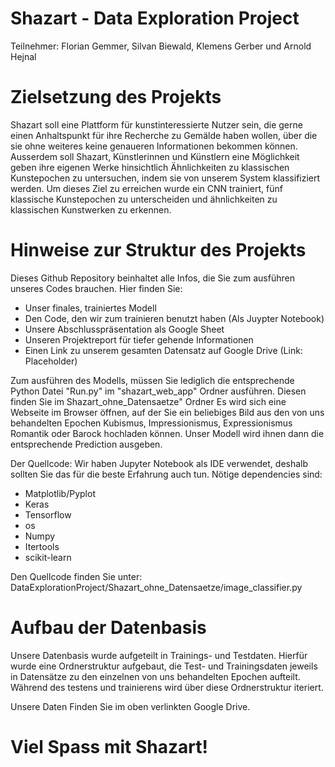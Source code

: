 # Shazart - Data Exploration Project
Teilnehmer: Florian Gemmer, Silvan Biewald, Klemens Gerber und Arnold Hejnal

# Zielsetzung des Projekts
Shazart soll eine Plattform für kunstinteressierte Nutzer sein, die gerne einen Anhaltspunkt für ihre Recherche zu Gemälde haben wollen, über die sie ohne weiteres keine genaueren Informationen bekommen können. Ausserdem soll Shazart, Künstlerinnen und Künstlern eine Möglichkeit geben ihre eigenen Werke hinsichtlich Ähnlichkeiten zu klassischen Kunstepochen zu untersuchen, indem sie von unserem System klassifiziert werden. Um dieses Ziel zu erreichen wurde ein CNN trainiert, fünf klassische Kunstepochen zu unterscheiden und ähnlichkeiten zu klassischen Kunstwerken zu erkennen.

# Hinweise zur Struktur des Projekts

Dieses Github Repository beinhaltet alle Infos, die Sie zum ausführen unseres Codes brauchen. 
Hier finden Sie:
  - Unser finales, trainiertes Modell
  - Den Code, den wir zum trainieren benutzt haben (Als Juypter Notebook)
  - Unsere Abschlusspräsentation als Google Sheet 
  - Unseren Projektreport für tiefer gehende Informationen
  - Einen Link zu unserem gesamten Datensatz auf Google Drive (Link: Placeholder)

Zum ausführen des Modells, müssen Sie lediglich die entsprechende Python Datei "Run.py" im "shazart_web_app" Ordner ausführen. Diesen finden Sie im Shazart_ohne_Datensaetze" Ordner 
Es wird sich eine Webseite im Browser öffnen, auf der Sie ein beliebiges Bild aus den von uns behandelten Epochen Kubismus, Impressionismus, Expressionismus
Romantik oder Barock hochladen können. Unser Modell wird ihnen dann die entsprechende Prediction ausgeben.

Der Quellcode:
Wir haben Jupyter Notebook als IDE verwendet, deshalb sollten Sie das für die beste Erfahrung auch tun. 
Nötige dependencies sind:
  - Matplotlib/Pyplot
  - Keras
  - Tensorflow
  - os
  - Numpy
  - Itertools
  - scikit-learn
  
  Den Quellcode finden Sie unter: DataExplorationProject/Shazart_ohne_Datensaetze/image_classifier.py
  
  # Aufbau der Datenbasis
  
  Unsere Datenbasis wurde aufgeteilt in Trainings- und Testdaten. Hierfür wurde eine Ordnerstruktur aufgebaut, die Test- und Trainingsdaten jeweils in
  Datensätze zu den einzelnen von uns behandelten Epochen aufteilt. Während des testens und trainierens wird über diese Ordnerstruktur iteriert. 
  
  Unsere Daten Finden Sie im oben verlinkten Google Drive.
  
  # Viel Spass mit Shazart!
  
